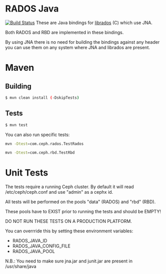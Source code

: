 # RADOS Java

[![Build Status](https://travis-ci.org/arnobroekhof/rados-java.svg?branch=master)](https://travis-ci.org/arnobroekhof/rados-java)
These are Java bindings for [librados](http://www.ceph.com/docs/master/rados/api/librados/) (C) which use JNA.

Both RADOS and RBD are implemented in these bindings.

By using JNA there is no need for building the bindings against any header
you can use them on any system where JNA and librados are present.

# Maven
## Building

```bash
$ mvn clean install (-DskipTests)
```

## Tests

```bash
$ mvn test
```

You can also run specific tests:

```bash
mvn -Dtest=com.ceph.rados.TestRados
```

```bash
mvn -Dtest=com.ceph.rbd.TestRbd
```

# Unit Tests
The tests require a running Ceph cluster. By default it will read /etc/ceph/ceph.conf
and use "admin" as a cephx id.

All tests will be performed on the pools "data" (RADOS) and "rbd" (RBD).

These pools have to EXIST prior to running the tests and should be EMPTY!

DO NOT RUN THESE TESTS ON A PRODUCTION PLATFORM.

You can overrride this by setting these environment variables:
* RADOS_JAVA_ID
* RADOS_JAVA_CONFIG_FILE
* RADOS_JAVA_POOL

N.B.: You need to make sure jna.jar and junit.jar are present in /usr/share/java
